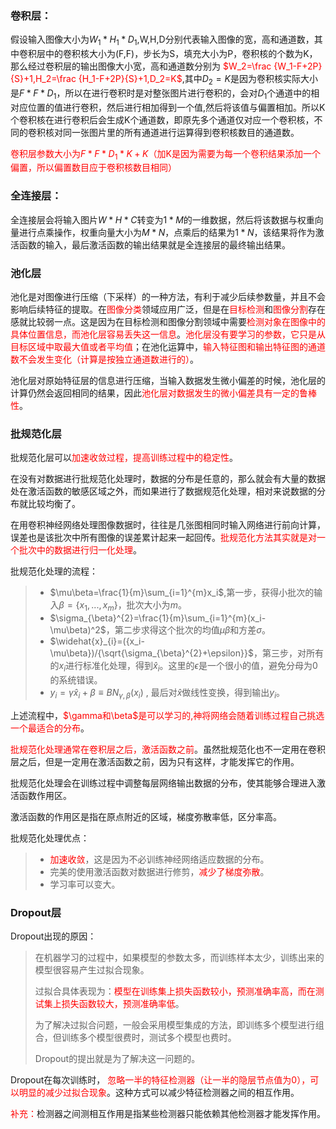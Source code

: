 ### 卷积层：

假设输入图像大小为$W_1*H_1*D_1$,W,H,D分别代表输入图像的宽，高和通道数，其中卷积层中的卷积核大小为(F,F)，步长为S，填充大小为P，卷积核的个数为K，那么经过卷积层的输出图像大小宽，高和通道数分别为<font color='red'>   $W_2=\frac {W_1-F+2P}{S}+1,H_2=\frac {H_1-F+2P}{S}+1,D_2=K$</font>,其中$D_2=K$是因为卷积核实际大小是$F*F*D_1$，所以在进行卷积时是对整张图片进行卷积的，会对$D_1$个通道中的相对应位置的值进行卷积，然后进行相加得到一个值,然后将该值与偏置相加。所以K个卷积核在进行卷积后会生成K个通道数，即原先多个通道仅对应一个卷积核，不同的卷积核对同一张图片里的所有通道进行运算得到卷积核数目的通道数。

<font color = 'red'>卷积层参数大小为$F*F*D_1*K+K$（加K是因为需要为每一个卷积结果添加一个偏置，所以偏置数目应于卷积核数目相同）</font>

### 全连接层：

全连接层会将输入图片$W*H*C$转变为$1*M$的一维数据，然后将该数据与权重向量进行点乘操作，权重向量大小为$M*N$，点乘后的结果为$1*N$，该结果将作为激活函数的输入，最后激活函数的输出结果就是全连接层的最终输出结果。

###  池化层

池化是对图像进行压缩（下采样）的一种方法，有利于减少后续参数量，并且不会影响后续特征的提取。在<font color='red'>图像分类</font>领域应用广泛，但是在<font color='red'>目标检测</font>和<font color='red'>图像分割</font>存在感就比较弱一点。这是因为在目标检测和图像分割领域中需要<font color='red'>检测对象在图像中的具体位置信息，而池化层容易丢失这一信息</font>。<font color='red'>池化层没有要学习的参数，它只是从目标区域中取最大值或者平均值</font>；在池化运算中，<font color='red'>输入特征图和输出特征图的通道数不会发生变化（计算是按独立通道数进行的）</font>。

池化层对原始特征层的信息进行压缩，当输入数据发生微小偏差的时候，池化层的计算仍然会返回相同的结果，因此<font color='red'>池化层对数据发生的微小偏差具有一定的鲁棒性</font>。

### 批规范化层

批规范化层可以<font color='red'>加速收敛过程，提高训练过程中的稳定性</font>。

在没有对数据进行批规范化处理时，数据的分布是任意的，那么就会有大量的数据处在激活函数的敏感区域之外，而如果进行了数据规范化处理，相对来说数据的分布就比较均衡了。

在用卷积神经网络处理图像数据时，往往是几张图相同时输入网络进行前向计算，误差也是该批次中所有图像的误差累计起来一起回传。<font color='red'>批规范化方法其实就是对一个批次中的数据进行归一化处理</font>。

批规范化处理的流程：

> * $\mu\beta=\frac{1}{m}\sum_{i=1}^{m}x_i$,第一步，获得小批次的输入$\beta=\{x_1,...,x_m\}$，批次大小为$m$。
> * $\sigma_{\beta}^{2}=\frac{1}{m}\sum_{i=1}^{m}(x_i-\mu\beta)^2$，第二步求得这个批次的均值$\mu\beta$和方差$\sigma$。
> * $\widehat{x}_{i}=({x_i-\mu\beta})/{\sqrt{\sigma_{\beta}^{2}+\epsilon}}$，第三步，对所有的$x_i$进行标准化处理，得到$\widehat{x}_i$。这里的$\epsilon$是一个很小的值，避免分母为0的系统错误。
> * $y_i=\gamma\widehat{x}_i+\beta\equiv{BN_{\gamma,\beta}(x_i)}$ , 最后对$\widehat{x}$做线性变换，得到输出$y_i$。

上述流程中，<font color='red'>$\gamma和\beta$是可以学习的,神将网络会随着训练过程自己挑选一个最适合的分布</font>。

<font color='red'>批规范化处理通常在卷积层之后，激活函数之前</font>。虽然批规范化也不一定用在卷积层之后，但是一定用在激活函数之前，因为只有这样，才能发挥它的作用。

批规范化处理会在训练过程中调整每层网络输出数据的分布，使其能够合理进入激活函数作用区。

激活函数的作用区是指在原点附近的区域，梯度弥散率低，区分率高。

批规范化处理优点：

> * <font color='red'>加速收敛</font>，这是因为不必训练神经网络适应数据的分布。
> * 完美的使用激活函数对数据进行修剪，<font color='red'>减少了梯度弥散</font>。
> * 学习率可以变大。

### Dropout层

Dropout出现的原因：

>在机器学习的过程中，如果模型的参数太多，而训练样本太少，训练出来的模型很容易产生过拟合现象。
>
>过拟合具体表现为：<font color='red'>模型在训练集上损失函数较小，预测准确率高，而在测试集上损失函数较大，预测准确率低</font>。
>
>为了解决过拟合问题，一般会采用模型集成的方法，即训练多个模型进行组合，但训练多个模型很费时，测试多个模型也费时。
>
>Dropout的提出就是为了解决这一问题的。

Dropout在每次训练时，<font color='red'> 忽略一半的特征检测器（让一半的隐层节点值为0），可以明显的减少过拟合现象</font>。这种方式可以减少特征检测器之间的相互作用。

<font color='red'>补充：</font>检测器之间测相互作用是指某些检测器只能依赖其他检测器才能发挥作用。





